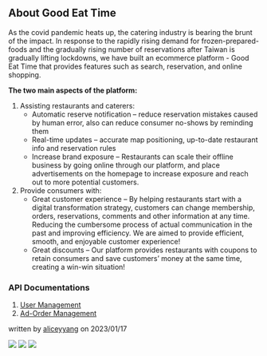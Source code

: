 ## About Good Eat Time
As the covid pandemic heats up, the catering industry is bearing the brunt of the impact. In response to the rapidly rising demand for frozen-prepared-foods and 
the gradually rising number of reservations after Taiwan is gradually lifting lockdowns, we have built an ecommerce platform - Good Eat Time that provides features such as search, reservation, and online shopping.
  
**The two main aspects of the platform:**
1. Assisting restaurants and caterers:
	-	Automatic reserve notification – reduce reservation mistakes caused by human error, also can reduce consumer no-shows by reminding them
	-	Real-time updates – accurate map positioning, up-to-date restaurant info and reservation rules
	-	Increase brand exposure – Restaurants can scale their offline business by going online through our platform, and place advertisements on the homepage to increase exposure and reach out to more potential customers.
2.	Provide consumers with:
	-	Great customer experience – By helping restaurants start with a digital transformation strategy, customers can change membership, orders, reservations, comments and other information at any time. Reducing the cumbersome process of actual communication in the past and improving efficiency. We are aimed to provide efficient, smooth, and enjoyable customer experience!
	-	Great discounts – Our platform provides restaurants with coupons to retain consumers and save customers’ money at the same time, creating a win-win situation!				


### API Documentations
1.	[User Management](/user-management.md)
2.	[Ad-Order Management](/ad-order-management.md)


written by [aliceyyang](https://github.com/aliceyyang) on 2023/01/17


![](https://img.shields.io/badge/Spring_Boot-2.7.6-181717?style=for-the-badge?style=plastic&logo=springboot&color) ![](https://img.shields.io/badge/MySQL-8.0-181717?style=for-the-badge?style=plastic&logo=mysql&color=blue) ![](https://img.shields.io/badge/Redis-3.2.1-181717?style=for-the-badge?style=plastic&logo=redis&color=red)
